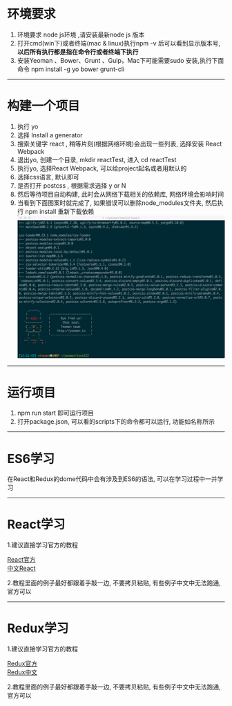 # 环境要求

1. 环境要求 node js环境 ,请安装最新node js 版本
2. 打开cmd(win下)或者终端(mac & linux)执行npm -v 后可以看到显示版本号, **以后所有执行都是指在命令行或者终端下执行**
3. 安装Yeoman 、Bower、Grunt 、Gulp，Mac下可能需要sudo 安装,执行下面命令
   npm install -g yo bower grunt-cli

***

# 构建一个项目

1. 执行 yo 
2. 选择 Install a generator
3. 搜索关键字 react , 稍等片刻(根据网络环境)会出现一些列表, 选择安装 React Webpack
4. 退出yo, 创建一个目录, mkdir reactTest, 进入 cd reactTest
5. 执行yo, 选择React Webpack, 可以给project起名或者用默认的
6. 选择css语言, 默认即可
7. 是否打开 postcss , 根据需求选择 y or N
8. 然后等待项目自动构建,  此时会从网络下载相关的依赖库, 网络环境会影响时间
9. 当看到下面图案时就完成了, 如果错误可以删除node_modules文件夹, 然后执行 npm install 重新下载依赖
   ![](https://github.com/vkingw/learn-react/blob/master/QQ20160215-0%402x.png)

***

# 运行项目

1. npm run start 即可运行项目
2. 打开package.json, 可以看的scripts下的命令都可以运行, 功能如名称所示

***

# ES6学习

在React和Redux的dome代码中会有涉及到ES6的语法, 可以在学习过程中一并学习

***

# React学习

1.建议直接学习官方的教程

  [React官方](https://facebook.github.io/react/)   
  [中文React](http://reactjs.cn/)
  
2.教程里面的例子最好都跟着手敲一边, 不要拷贝粘贴, 有些例子中文中无法跑通, 官方可以

***

# Redux学习

1.建议直接学习官方的教程

   [Redux官方](http://redux.js.org/)   
   [Redux中文](http://camsong.github.io/redux-in-chinese/index.html)
   
2.教程里面的例子最好都跟着手敲一边, 不要拷贝粘贴, 有些例子中文中无法跑通, 官方可以
